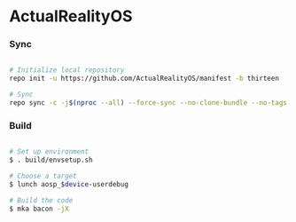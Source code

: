 # ActualRealityOS #

### Sync ###

```bash

# Initialize local repository
repo init -u https://github.com/ActualRealityOS/manifest -b thirteen

# Sync
repo sync -c -j$(nproc --all) --force-sync --no-clone-bundle --no-tags
```

### Build ###

```bash

# Set up environment
$ . build/envsetup.sh

# Choose a target
$ lunch aosp_$device-userdebug

# Build the code
$ mka bacon -jX
```